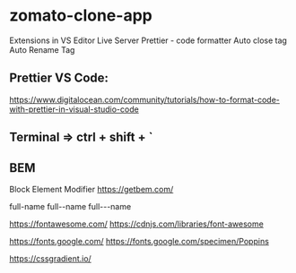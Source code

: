 # zomato-clone-app

Extensions in VS Editor
Live Server
Prettier - code formatter
Auto close tag
Auto Rename Tag

## Prettier VS Code:

https://www.digitalocean.com/community/tutorials/how-to-format-code-with-prettier-in-visual-studio-code

## Terminal => ctrl + shift + `

## BEM

Block Element Modifier https://getbem.com/

full-name full--name full---name

https://fontawesome.com/ https://cdnjs.com/libraries/font-awesome

https://fonts.google.com/ https://fonts.google.com/specimen/Poppins

https://cssgradient.io/
